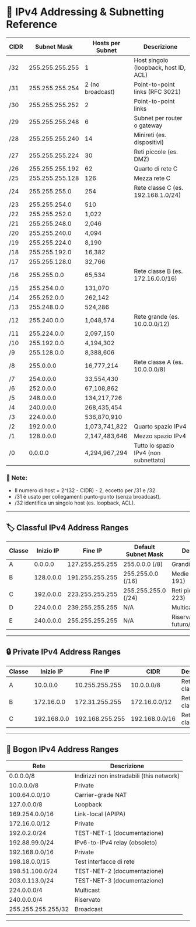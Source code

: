 # 📘 IPv4 Addressing & Subnetting Reference

| CIDR | Subnet Mask         | Hosts per Subnet    | Descrizione                                      |
|------|---------------------|---------------------|-------------------------------------------------|
| /32  | 255.255.255.255     | 1                   | Host singolo (loopback, host ID, ACL)           |
| /31  | 255.255.255.254     | 2 (no broadcast)    | Point-to-point links (RFC 3021)                 |
| /30  | 255.255.255.252     | 2                   | Point-to-point links                            |
| /29  | 255.255.255.248     | 6                   | Subnet per router o gateway                     |
| /28  | 255.255.255.240     | 14                  | Minireti (es. dispositivi)                      |
| /27  | 255.255.255.224     | 30                  | Reti piccole (es. DMZ)                          |
| /26  | 255.255.255.192     | 62                  | Quarto di rete C                                |
| /25  | 255.255.255.128     | 126                 | Mezza rete C                                    |
| /24  | 255.255.255.0       | 254                 | Rete classe C (es. 192.168.1.0/24)             |
| /23  | 255.255.254.0       | 510                 |                                                 |
| /22  | 255.255.252.0       | 1,022               |                                                 |
| /21  | 255.255.248.0       | 2,046               |                                                 |
| /20  | 255.255.240.0       | 4,094               |                                                 |
| /19  | 255.255.224.0       | 8,190               |                                                 |
| /18  | 255.255.192.0       | 16,382              |                                                 |
| /17  | 255.255.128.0       | 32,766              |                                                 |
| /16  | 255.255.0.0         | 65,534              | Rete classe B (es. 172.16.0.0/16)              |
| /15  | 255.254.0.0         | 131,070             |                                                 |
| /14  | 255.252.0.0         | 262,142             |                                                 |
| /13  | 255.248.0.0         | 524,286             |                                                 |
| /12  | 255.240.0.0         | 1,048,574           | Rete grande (es. 10.0.0.0/12)                  |
| /11  | 255.224.0.0         | 2,097,150           |                                                 |
| /10  | 255.192.0.0         | 4,194,302           |                                                 |
| /9   | 255.128.0.0         | 8,388,606           |                                                 |
| /8   | 255.0.0.0           | 16,777,214          | Rete classe A (es. 10.0.0.0/8)                 |
| /7   | 254.0.0.0           | 33,554,430          |                                                 |
| /6   | 252.0.0.0           | 67,108,862          |                                                 |
| /5   | 248.0.0.0           | 134,217,726         |                                                 |
| /4   | 240.0.0.0           | 268,435,454         |                                                 |
| /3   | 224.0.0.0           | 536,870,910         |                                                 |
| /2   | 192.0.0.0           | 1,073,741,822       | Quarto spazio IPv4                              |
| /1   | 128.0.0.0           | 2,147,483,646       | Mezzo spazio IPv4                               |
| /0   | 0.0.0.0             | 4,294,967,294       | Tutto lo spazio IPv4 (non subnettato)          |

### 🧠 Note:
- Il numero di host = 2^(32 - CIDR) - 2, eccetto per /31 e /32.
- /31 è usato per collegamenti punto-punto (senza broadcast).
- /32 identifica un singolo host (es. loopback, ACL).

---

## 🏷️ Classful IPv4 Address Ranges

| Classe | Inizio IP       | Fine IP         | Default Subnet Mask | Descrizione                           |
|--------|-----------------|-----------------|---------------------|---------------------------------------|
| A      | 0.0.0.0         | 127.255.255.255 | 255.0.0.0 (/8)      | Grandi reti (0-127)                   |
| B      | 128.0.0.0       | 191.255.255.255 | 255.255.0.0 (/16)   | Medie reti (128-191)                  |
| C      | 192.0.0.0       | 223.255.255.255 | 255.255.255.0 (/24) | Reti piccole (192-223)                |
| D      | 224.0.0.0       | 239.255.255.255 | N/A                 | Multicast                             |
| E      | 240.0.0.0       | 255.255.255.255 | N/A                 | Riservato per uso futuro/sperimentale |

---

## 🔒 Private IPv4 Address Ranges

| Classe | Inizio IP       | Fine IP         | CIDR          | Descrizione                  |
|--------|-----------------|-----------------|---------------|------------------------------|
| A      | 10.0.0.0        | 10.255.255.255 | 10.0.0.0/8    | Rete privata classe A        |
| B      | 172.16.0.0      | 172.31.255.255 | 172.16.0.0/12 | Rete privata classe B        |
| C      | 192.168.0.0     | 192.168.255.255| 192.168.0.0/16| Rete privata classe C        |

---

## 🚫 Bogon IPv4 Address Ranges

| Rete              | Descrizione                                 |
|-------------------|---------------------------------------------|
| 0.0.0.0/8         | Indirizzi non instradabili (this network)   |
| 10.0.0.0/8        | Private                                     |
| 100.64.0.0/10     | Carrier-grade NAT                           |
| 127.0.0.0/8       | Loopback                                    |
| 169.254.0.0/16    | Link-local (APIPA)                          |
| 172.16.0.0/12     | Private                                     |
| 192.0.2.0/24      | TEST-NET-1 (documentazione)                 |
| 192.88.99.0/24    | IPv6-to-IPv4 relay (obsoleto)               |
| 192.168.0.0/16    | Private                                     |
| 198.18.0.0/15     | Test interfacce di rete                     |
| 198.51.100.0/24   | TEST-NET-2 (documentazione)                 |
| 203.0.113.0/24    | TEST-NET-3 (documentazione)                 |
| 224.0.0.0/4       | Multicast                                   |
| 240.0.0.0/4       | Riservato                                   |
| 255.255.255.255/32| Broadcast                                   |

---

